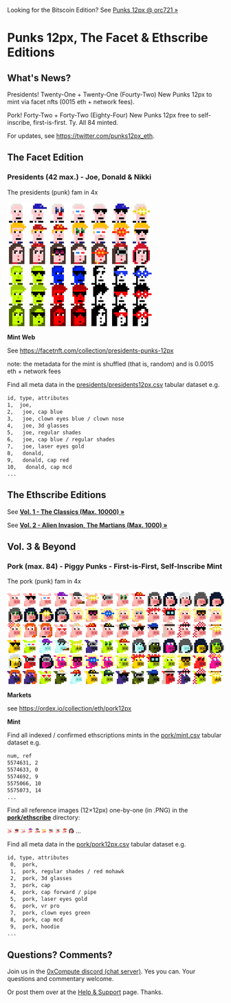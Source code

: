 Looking for the Bitscoin Edition?  See [Punks 12px @ orc721 »](https://github.com/orc721/punks12px) 




# Punks 12px, The Facet & Ethscribe Editions

## What's News?


Presidents!   Twenty-One + Twenty-One (Fourty-Two) New Punks 12px to mint via facet nfts (0015 eth + network fees).

Pork! Forty-Two + Forty-Two (Eighty-Four) New Punks 12px free to self-inscribe, first-is-first. Ty. All 84 minted.


For updates, see <https://twitter.com/punks12px_eth>.




## The Facet Edition

### Presidents (42 max.) -  Joe, Donald & Nikki

The presidents (punk) fam in 4x

![](i/presidents@4x.png)


**Mint Web** 

See <https://facetnft.com/collection/presidents-punks-12px>

note: the metadata for the mint is shuffled (that is, random) and is 0.0015 eth + network fees



Find all meta data in the [presidents/presidents12px.csv](presidents/presidents12px.csv) tabular dataset e.g.

```
id, type, attributes
1,  joe,
2,   joe, cap blue
3,   joe, clown eyes blue / clown nose 
4,   joe, 3d glasses
5,   joe, regular shades
6,   joe, cap blue / regular shades
7,   joe, laser eyes gold
8,   donald,
9,   donald, cap red
10,   donald, cap mcd
...
```





## The Ethscribe Editions

See [**Vol. 1 - The Classics (Max. 10000) »**](https://github.com/0xCompute/punks12px.vol1)

See [**Vol. 2 - Alien Invasion, The Martians (Max. 1000) »**](https://github.com/0xCompute/punks12px.vol2)




## Vol. 3 & Beyond


### Pork (max. 84) - Piggy Punks - First-is-First, Self-Inscribe Mint

The pork (punk) fam in 4x

![](i/pork@4x.png)


**Markets**

see <https://ordex.io/collection/eth/pork12px>



**Mint** 

Find all indexed / confirmed ethscriptions mints in the [pork/mint.csv](pork/mint.csv) tabular dataset e.g.

```
num, ref
5574631, 2
5574633, 0
5574692, 9
5575066, 10
5575073, 14
...
```


Find all reference images (12×12px) one-by-one (in .PNG) 
in the [**pork/ethscribe**](pork/ethscribe) directory:

![](pork/ethscribe/pork0.png)
![](pork/ethscribe/pork1.png)
![](pork/ethscribe/pork2.png)
![](pork/ethscribe/pork3.png)
![](pork/ethscribe/pork4.png)
![](pork/ethscribe/pork5.png)
![](pork/ethscribe/pork6.png)
![](pork/ethscribe/pork7.png)
![](pork/ethscribe/pork8.png)
![](pork/ethscribe/pork9.png)
...


Find all meta data in the [pork/pork12px.csv](pork/pork12px.csv) tabular dataset e.g.

```
id, type, attributes
 0,  pork, 
 1,  pork, regular shades / red mohawk  
 2,  pork, 3d glasses
 3,  pork, cap 
 4,  pork, cap forward / pipe
 5,  pork, laser eyes gold
 6,  pork, vr pro
 7,  pork, clown eyes green
 8,  pork, cap mcd
 9,  pork, hoodie 
...
```



## Questions? Comments?

Join us in the [0xCompute discord (chat server)](https://discord.gg/3JRnDUap6y). Yes you can.
Your questions and commentary welcome.

Or post them over at the [Help & Support](https://github.com/geraldb/help) page. Thanks.
